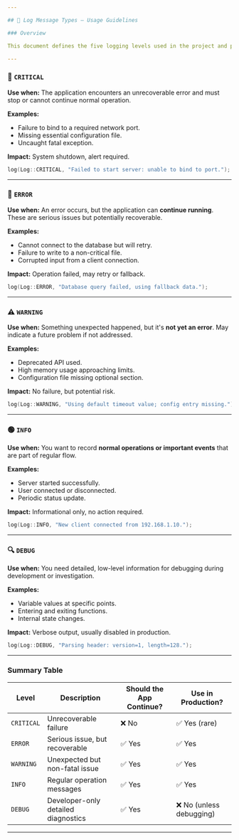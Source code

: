 ```yaml
---

## 📘 Log Message Types – Usage Guidelines

### Overview

This document defines the five logging levels used in the project and provides guidance on when to use each type of log message.

---
```


### 🔴 `CRITICAL`

**Use when:** The application encounters an unrecoverable error and must stop or cannot continue normal operation.

**Examples:**

* Failure to bind to a required network port.
* Missing essential configuration file.
* Uncaught fatal exception.

**Impact:** System shutdown, alert required.

```cpp
log(Log::CRITICAL, "Failed to start server: unable to bind to port.");
```

---

### 🔶 `ERROR`

**Use when:** An error occurs, but the application can **continue running**. These are serious issues but potentially recoverable.

**Examples:**

* Cannot connect to the database but will retry.
* Failure to write to a non-critical file.
* Corrupted input from a client connection.

**Impact:** Operation failed, may retry or fallback.

```cpp
log(Log::ERROR, "Database query failed, using fallback data.");
```

---

### ⚠️ `WARNING`

**Use when:** Something unexpected happened, but it's **not yet an error**. May indicate a future problem if not addressed.

**Examples:**

* Deprecated API used.
* High memory usage approaching limits.
* Configuration file missing optional section.

**Impact:** No failure, but potential risk.

```cpp
log(Log::WARNING, "Using default timeout value; config entry missing.");
```

---

### 🟢 `INFO`

**Use when:** You want to record **normal operations or important events** that are part of regular flow.

**Examples:**

* Server started successfully.
* User connected or disconnected.
* Periodic status update.

**Impact:** Informational only, no action required.

```cpp
log(Log::INFO, "New client connected from 192.168.1.10.");
```

---

### 🔍 `DEBUG`

**Use when:** You need detailed, low-level information for debugging during development or investigation.

**Examples:**

* Variable values at specific points.
* Entering and exiting functions.
* Internal state changes.

**Impact:** Verbose output, usually disabled in production.

```cpp
log(Log::DEBUG, "Parsing header: version=1, length=128.");
```

---

### Summary Table

| Level      | Description                         | Should the App Continue? | Use in Production?      |
| ---------- | ----------------------------------- | ------------------------ | ----------------------- |
| `CRITICAL` | Unrecoverable failure               | ❌ No                     | ✅ Yes (rare)            |
| `ERROR`    | Serious issue, but recoverable      | ✅ Yes                    | ✅ Yes                   |
| `WARNING`  | Unexpected but non-fatal issue      | ✅ Yes                    | ✅ Yes                   |
| `INFO`     | Regular operation messages          | ✅ Yes                    | ✅ Yes                   |
| `DEBUG`    | Developer-only detailed diagnostics | ✅ Yes                    | ❌ No (unless debugging) |

---